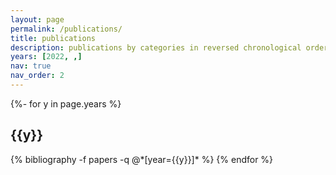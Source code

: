 ```yaml
---
layout: page
permalink: /publications/
title: publications
description: publications by categories in reversed chronological order. generated by jekyll-scholar.
years: [2022, ,]
nav: true
nav_order: 2
---
```

<!-- _pages/publications.md -->
<div class="publications">

{%- for y in page.years %}
  <h2 class="year">{{y}}</h2>
  {% bibliography -f papers -q @*[year={{y}}]* %}
{% endfor %}

</div>
